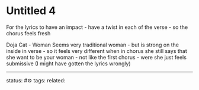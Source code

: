 # Untitled 4

For the lyrics to have an impact - have a twist in each of the verse - so the chorus feels fresh

Doja Cat - Woman 
Seems very traditional woman - but is strong on the inside in verse - so it feels very different when in chorus she still says that she want to be your woman - not like the first chorus - were she just feels submissive (I might have gotten the lyrics wrongly)



---
status: #⚙️ 
tags: 
related: 
